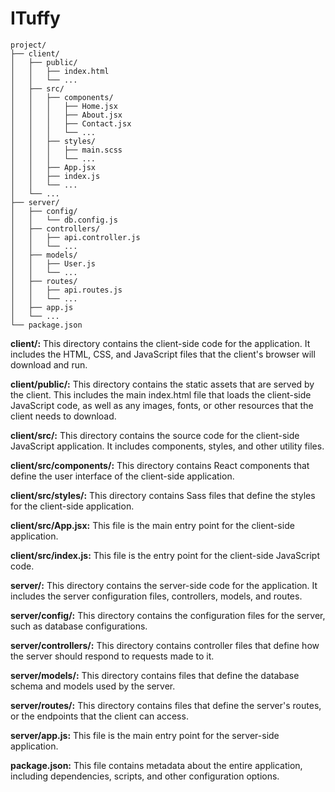 # ITuffy
```
project/
├── client/
│   ├── public/
│   │   ├── index.html
│   │   └── ...
│   ├── src/
│   │   ├── components/
│   │   │   ├── Home.jsx
│   │   │   ├── About.jsx
│   │   │   ├── Contact.jsx
│   │   │   └── ...
│   │   ├── styles/
│   │   │   ├── main.scss
│   │   │   └── ...
│   │   ├── App.jsx
│   │   ├── index.js
│   │   └── ...
│   └── ...
├── server/
│   ├── config/
│   │   └── db.config.js
│   ├── controllers/
│   │   ├── api.controller.js
│   │   └── ...
│   ├── models/
│   │   ├── User.js
│   │   └── ...
│   ├── routes/
│   │   ├── api.routes.js
│   │   └── ...
│   ├── app.js
│   └── ...
└── package.json
```

<b>client/:</b> This directory contains the client-side code for the application. It includes the HTML, CSS, and JavaScript files that the client's browser will download and run.

<b>client/public/:</b> This directory contains the static assets that are served by the client. This includes the main index.html file that loads the client-side JavaScript code, as well as any images, fonts, or other resources that the client needs to download.

<b>client/src/:</b> This directory contains the source code for the client-side JavaScript application. It includes components, styles, and other utility files.

<b>client/src/components/:</b> This directory contains React components that define the user interface of the client-side application.

<b>client/src/styles/:</b> This directory contains Sass files that define the styles for the client-side application.

<b>client/src/App.jsx:</b> This file is the main entry point for the client-side application.

<b>client/src/index.js:</b> This file is the entry point for the client-side JavaScript code.

<b>server/:</b> This directory contains the server-side code for the application. It includes the server configuration files, controllers, models, and routes.

<b>server/config/:</b> This directory contains the configuration files for the server, such as database configurations.

<b>server/controllers/:</b> This directory contains controller files that define how the server should respond to requests made to it.

<b>server/models/:</b> This directory contains files that define the database schema and models used by the server.

<b>server/routes/:</b> This directory contains files that define the server's routes, or the endpoints that the client can access.

<b>server/app.js:</b> This file is the main entry point for the server-side application.

<b>package.json:</b> This file contains metadata about the entire application, including dependencies, scripts, and other configuration options.
